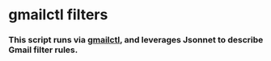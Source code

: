 # gmailctl filters

### This script runs via [gmailctl](https://github.com/mbrt/gmailctl), and leverages Jsonnet to describe Gmail filter rules.
